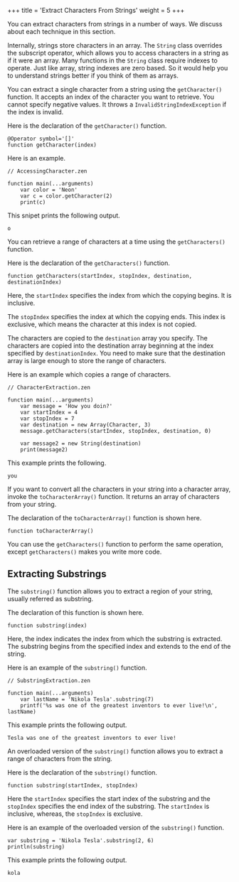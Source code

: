 +++
title = 'Extract Characters From Strings'
weight = 5
+++

You can extract characters from strings in a number of ways. We discuss about
each technique in this section.

Internally, strings store characters in an array. The `String` class overrides
the subscript operator, which allows you to access characters in a string as if
it were an array. Many functions in the `String` class require indexes to operate.
Just like array, string indexes are zero based. So it would help you to understand
strings better if you think of them as arrays.

You can extract a single character from a string using the `getCharacter()` function.
It accepts an index of the character you want to retrieve. You cannot specify
negative values. It throws a `InvalidStringIndexException` if the index is invalid.

Here is the declaration of the `getCharacter()` function.

```
@Operator symbol='[]'
function getCharacter(index)
```

Here is an example.

```
// AccessingCharacter.zen

function main(...arguments)
    var color = 'Neon'
    var c = color.getCharacter(2)
    print(c)
```

This snipet prints the following output.
```
o
```

You can retrieve a range of characters at a time using the `getCharacters()` function.

Here is the declaration of the `getCharacters()` function.
```
function getCharacters(startIndex, stopIndex, destination, destinationIndex)
```

Here, the `startIndex` specifies the index from which the copying begins. It is
inclusive.

The `stopIndex` specifies the index at which the copying ends. This index is exclusive,
which means the character at this index is not copied.

The characters are copied to the `destination` array you specify. The characters
are copied into the destination array beginning at the index specified by
`destinationIndex`. You need to make sure that the destination array is large
enough to store the range of characters.

Here is an example which copies a range of characters.

```
// CharacterExtraction.zen

function main(...arguments)
    var message = 'How you doin?'
    var startIndex = 4
    var stopIndex = 7
    var destination = new Array(Character, 3)
    message.getCharacters(startIndex, stopIndex, destination, 0)

    var message2 = new String(destination)
    print(message2)
```

This example prints the following.
```
you
```

If you want to convert all the characters in your string into a character array,
invoke the `toCharacterArray()` function. It returns an array of characters from
your string.

The declaration of the `toCharacterArray()` function is shown here.
```
function toCharacterArray()
```

You can use the `getCharacters()` function to perform the same operation, except
`getCharacters()` makes you write more code.

## Extracting Substrings

The `substring()` function allows you to extract a region of your string, usually
referred as substring.

The declaration of this function is shown here.
```
function substring(index)
```

Here, the index indicates the index from which the substring is extracted.
The substring begins from the specified index and extends to the end of the
string.

Here is an example of the `substring()` function.
```
// SubstringExtraction.zen

function main(...arguments)
    var lastName = 'Nikola Tesla'.substring(7)
    printf('%s was one of the greatest inventors to ever live!\n', lastName)
```

This example prints the following output.
```
Tesla was one of the greatest inventors to ever live!
```

An overloaded version of the `substring()` function allows you to extract a
range of characters from the string.

Here is the declaration of the `substring()` function.
```
function substring(startIndex, stopIndex)
```

Here the `startIndex` specifies the start index of the substring and the
`stopIndex` specifies the end index of the substring. The `startIndex` is
inclusive, whereas, the `stopIndex` is exclusive.

Here is an example of the overloaded version of the `substring()` function.
```
var substring = 'Nikola Tesla'.substring(2, 6)
println(substring)
```

This example prints the following output.
```
kola
```